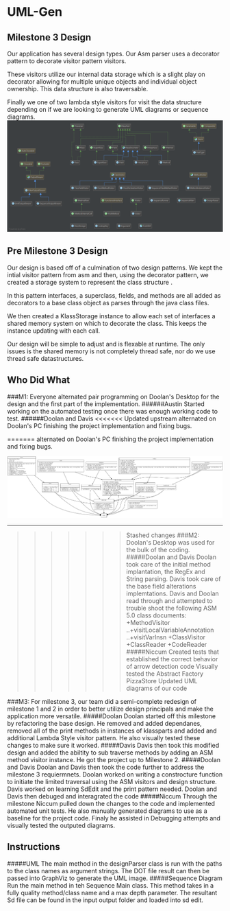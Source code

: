 # UML-Gen

## Milestone 3 Design
Our application has several design types.
Our Asm parser uses a decorator pattern to decorate visitor pattern visitors. 

These visitors utilize our internal data storage which is a slight play on decorator allowing for multiple unique objects and individual object ownership.
This data structure is also traversable.

Finally we one of two lambda style visitors for visit the data structure depending on if we are looking to generate UML diagrams or sequence diagrams.
![ALt text](images/SimpleDesignDiagram.png)

## Pre Milestone 3 Design
Our design is based off of a culmination of two design patterns. We kept the intial visitor pattern from asm and then, using the decorator pattern, we created a storage system to represent the class structure . 

In this pattern interfaces, a superclass, fields, and methods are all added as decorators to a base class object as parses through the java class files. 

We then created a KlassStorage instance to allow each set of interfaces a shared memory system on which to decorate the class. This keeps the instance updating with each call.

Our design will be simple to adjust and is flexable at runtime. The only issues is the shared memory is not completely thread safe, nor do we use thread safe datastructures. 

## Who Did What
###M1:
Everyone alternated pair programming on Doolan's Desktop for the design and the first part of the implementation.
######Austin
    Started working on the automated testing once there was enough working code to test.
######Doolan and Davis
<<<<<<< Updated upstream
    alternated on Doolan's PC finishing the project implementation and fixing bugs.

=======
 alternated on Doolan's PC finishing the project implementation and fixing bugs.
 
 ![ProjectUML](./projectUMLgenerated.png)
 
-----
>>>>>>> Stashed changes
###M2:
Doolan's Desktop was used for the bulk of the coding.
#####Doolan and Davis
    Doolan took care of the initial method implantation, the RegEx and String parsing.
    Davis took care of the base field alterations implemtations.
    Davis and Doolan read through and attempted to trouble shoot the following ASM 5.0 class documents:
     +MethodVisitor
        ..+visitLocalVariableAnnotation
        ..+visitVarInsn
     +ClassVisitor
     +ClassReader
     +CodeReader
#####Niccum
    Created tests that established the correct behavior of arrow detection code
    Visually tested the  Abstract Factory PizzaStore
    Updated UML diagrams of our code

###M3:
For milestone 3, our team did a semi-complete redesign of milestone 1 and 2 in order to better utilize design principals and make the application more versatile. 
#####Doolan
    Doolan started off this milestone by refactoring the base design. 
    He removed and added dependanes, removed all of the print methods in instances of klassparts and added and additional Lambda Style visitor pattern. 
    He also visually tested these changes to make sure it worked.
#####Davis 
    Davis then took this modified design and added the abiltity to sub traverse methods by adding an ASM method visitor instance. 
    He got the project up to Milestone 2.
#####Doolan and Davis
    Doolan and Davis then took the code further to address the milestone 3 requiermnets. 
    Doolan worked on writing a constrocture function to initiate the limited traversal using the ASM visitors and design structure.
    Davis worked on learning SdEdit and the print pattern needed. Doolan and Davis then debuged and interagrated the code
#####Niccum
    Through the milestone Niccum pulled down the changes to the code and implemented automated unit tests. 
    He also manually generated diagrams to use as a baseline for the project code. 
    Finaly he assisted in Debugging attempts and visually tested the outputed diagrams. 


## Instructions
#####UML
The main method in the designParser class is run with the paths to the class names as argument strings. The DOT file result can then be passed into GraphViz to generate the UML image.
#####Sequence Diagram
Run the main method in teh Sequence Main class. This method takes in a fully quality method/class name and a max depth parameter. The resultant Sd file can be found in the input output folder and loaded into sd edit.


